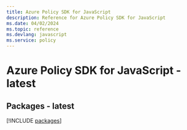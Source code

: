```yaml
---
title: Azure Policy SDK for JavaScript
description: Reference for Azure Policy SDK for JavaScript
ms.date: 04/02/2024
ms.topic: reference
ms.devlang: javascript
ms.service: policy
---
```

# Azure Policy SDK for JavaScript - latest
## Packages - latest
[!INCLUDE [packages](policy-index.md)]